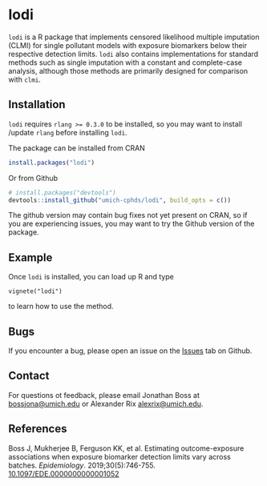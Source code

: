 # lodi

`lodi` is a R package that implements censored likelihood multiple
imputation (CLMI) for single pollutant models with exposure biomarkers
below their respective detection limits. `lodi` also contains implementations
for standard methods such as single imputation with a constant and
complete-case analysis, although those methods are primarily designed for comparison with `clmi`.
## Installation
`lodi` requires `rlang >= 0.3.0` to be installed, so you may want to install /update `rlang` before installing `lodi`.

The package can be installed from CRAN 
```r
install.packages("lodi")
```
Or from Github
``` r
# install.packages("devtools")
devtools::install_github("umich-cphds/lodi", build_opts = c())
```
The github version may contain bug fixes not yet present on CRAN, so if you are experiencing issues, you may want to try the Github version of the package.

## Example
Once `lodi` is installed, you can load up R and type 

```
vignete("lodi")
```
to learn how to use the method.

## Bugs
If you encounter a bug, please open an issue on the [Issues](https://github.com/umich-cphds/lodi/issues) tab on Github. 
## Contact
For questions ot feedback, please email Jonathan Boss at <bossjona@umich.edu> or Alexander Rix <alexrix@umich.edu>.
## References
Boss J, Mukherjee B, Ferguson KK, et al. Estimating outcome-exposure
associations when exposure biomarker detection limits vary across batches.
*Epidemiology*. 2019;30(5):746-755.
[10.1097/EDE.0000000000001052](https://doi.org/10.1097/EDE.0000000000001052)
